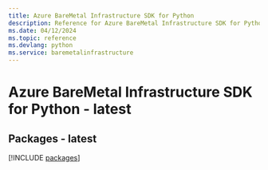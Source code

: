 ```yaml
---
title: Azure BareMetal Infrastructure SDK for Python
description: Reference for Azure BareMetal Infrastructure SDK for Python
ms.date: 04/12/2024
ms.topic: reference
ms.devlang: python
ms.service: baremetalinfrastructure
---
```

# Azure BareMetal Infrastructure SDK for Python - latest
## Packages - latest
[!INCLUDE [packages](baremetal-infrastructure-index.md)]